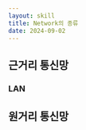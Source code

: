 ```yaml
---
layout: skill
title: Network의 종류
date: 2024-09-02
---
```





## 근거리 통신망

### LAN




## 원거리 통신망




